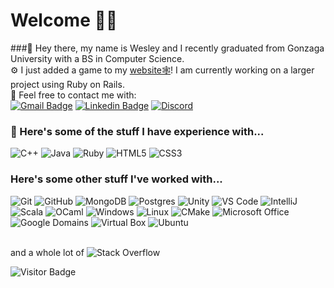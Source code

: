 #  Welcome :man_technologist: 
###👋 Hey there, my name is Wesley and I recently graduated from Gonzaga University with a BS in Computer Science.<br />⚙️ I just added a game to my [website🕸️](http://wesmuehlhausen.com/)! I am currently working on a larger project using Ruby on Rails.
<br />🔗 Feel free to contact me with:  
[![Gmail Badge](https://img.shields.io/badge/-wesmuehlhausen@gmail.com-c14438?style=flat-square&logo=Gmail&logoColor=white&link=mailto:wesmuehlhausen@gmail.com)](mailto:wesmuehlhausen@gmail.com)
[![Linkedin Badge](https://img.shields.io/badge/-wesmuehlhausen-blue?style=flat-square&logo=Linkedin&logoColor=white&link=https://www.linkedin.com/in/wesley-muehlhausen-9584a3186/)](https://www.linkedin.com/in/wesley-muehlhausen-9584a3186/)
[![Discord](https://img.shields.io/badge/Discord-purple?style=flat-square&logo=discord&logoColor=white&link=https://discord.gg/hhxtmDXc/)](https://discord.gg/hhxtmDXc)
### 🧠 Here's some of the stuff I have experience with...
![C++](https://img.shields.io/badge/-C++-00599C?style=flat-square&logo=c)
![Java](https://img.shields.io/badge/-Java-E34A86?style=flat-square&logo=java&logoColor=e80000)
![Ruby](https://img.shields.io/badge/ruby-%23CC342D.svg?style=for-the-badge&logo=ruby&logoColor=white)
![HTML5](https://img.shields.io/badge/-HTML5-E34F26?style=flat-square&logo=html5&logoColor=white)
![CSS3](https://img.shields.io/badge/-CSS3-1572B6?style=flat-square&logo=css3)



### Here's some other stuff I've worked with...
![Git](https://img.shields.io/badge/-Git-black?style=flat-square&logo=git)
![GitHub](https://img.shields.io/badge/-GitHub-181717?style=flat-square&logo=github)
![MongoDB](https://img.shields.io/badge/MongoDB-%234ea94b.svg?style=for-the-badge&logo=mongodb&logoColor=white)
![Postgres](https://img.shields.io/badge/postgres-%23316192.svg?style=for-the-badge&logo=postgresql&logoColor=white)
![Unity](https://img.shields.io/badge/unity-%23000000.svg?style=for-the-badge&logo=unity&logoColor=white)
![VS Code](https://img.shields.io/badge/-VS%20Code-007ACC?style=flat-square&logo=visual-studio-code)
![IntelliJ](https://img.shields.io/badge/-IntelliJ%20IDEA-grey?style=flat-square&logo=jetbrains&logoColor=FF9E0F)
![Scala](https://img.shields.io/badge/-Scala-white?style=flat-square&logo=scala&logoColor=e61e1e)
![OCaml](https://img.shields.io/badge/-OCaml-9e9685?style=flat-square&logo=ocaml&logoColor=de9b00)
![Windows](https://img.shields.io/badge/-Windows-007bff?style=flat-square&logo=windows&logoColor=green)
![Linux](https://img.shields.io/badge/-Linux-black?style=flat-square&logo=linux&logoColor=ffcc00)
![CMake](https://img.shields.io/badge/-CMake-grey?style=flat-square&logo=cmake&logoColor=ffcc00)
![Microsoft Office](https://img.shields.io/badge/-Microsoft%20Office-white?style=flat-square&logo=microsoft%20office&logoColor=ff5900)
![Google Domains](https://img.shields.io/badge/-Google%20Domains-01664e?style=flat-square&logo=google%20domains&logoColor=5117e6)
![Virtual Box](https://img.shields.io/badge/-VirtualBox-aaaaad?style=flat-square&logo=virtualbox&logoColor=000cb5)
![Ubuntu](https://img.shields.io/badge/-Ubuntu-404040?style=flat-square&logo=ubuntu&logoColor=E95420)

<br /> and a whole lot of ![Stack Overflow](https://img.shields.io/badge/-Stackoverflow-FE7A16?style=for-the-badge&logo=stack-overflow&logoColor=white)

![Visitor Badge](https://visitor-badge.laobi.icu/badge?page_id=wesmuehlhausen.wesmuehlhausen)
<!--
**wesmuehlhausen/wesmuehlhausen** is a ✨ _special_ ✨ repository because its `README.md` (this file) appears on your GitHub profile.

Here are some ideas to get you started:

- 🔭 I’m currently working on ...
- 🌱 I’m currently learning ...
- 👯 I’m looking to collaborate on ...
- 🤔 I’m looking for help with ...
- 💬 Ask me about ...
- 📫 How to reach me: ...
- 😄 Pronouns: ...
- ⚡ Fun fact: ...
![Github Stats](https://github-readme-stats.vercel.app/api?username=wesmuehlhausen&count_private=true&show_icons=true&include_all_commits=true)
-->

